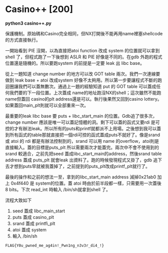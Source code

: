 # Casino++ [200]

**python3 casino++.py**

保護機制。原始碼和Casino完全相同，但NX打開後不能再用name裡塞shellcode的方式直接執行。
 

一開始看到 PIE 沒開，以為直接把atoi function 改成 system 的位置就可以拿到 shell 了，但程式跑了一下後想到 ASLR 和 PIE 好像是不同的。在gdb 外跑的程式位置還是隨機的。所以要跑system 的前提是一定要 leak 出 libc base。

從上一題知道 change number 的地方可以改 GOT table 兩次。我們一次連線要做到 leak base + atoi 改成system 好像不太夠用。所以第一步要讓程式不斷的跑迴圈讓我們可以蓋無數次。通過上一題的經驗知道 put 的 GOT table 可以蓋成任何我們要的下一段位置。上次蓋成 name的地址跑沒NX的shell；這次雖然不能跑name但蓋回 casino的plt address還是可以。執行後果然又回到casino lottery。如果蓋回main\_plt則就可以全部重來一次。

最重要的leak libc base 要 puts + libc\_start\_main 的位置。Gdb追了很多次，change number 應該是唯一可以蓋記憶體的洞。剩下可以蓋的函式又要rdi 是可控的才有辦法leak。所以所有的puts和printf就都派不上用場。之後想到我可以蓋到所有函式的table那就直接把一個rdi可控的函式蓋成puts不就好了。像是srand 或 atoi 的 rdi 都是有辦法控制到的，srand 可以用 name 的overflow，atoi則是直接輸入。蓋的目標是puts\_plt 所以需要兩次才能蓋完。兩次中不會不使用到的 srand 較適合，之前先把seed 蓋成libc\_start\_main的address，然後srand table address 蓋成 puts\_plt 就會leak 出資料了。跑的時候發現程式又掛了，gdb 追下去才想到puts早就被我蓋掉了，之前提到的puts\_plt改成printf\_plt就行了。

最後的操作和之前的想法一至，拿到的libc\_start\_main address 減掉0x21ab0 加上 0x4f440 是 system的位置。蓋 atoi 時由於前半段都一樣，只需要用一次蓋後8 bits。下次 read\_int 時輸入 /bin/sh就拿到shell 了。

流程大致如下
1. seed 蓋成 libc\_main\_start 
2. puts 蓋成 casino\_plt
3. srand 蓋成 printfi\_plt 
4. atoi 蓋成 system
5. 輸入 /bin/sh


`FLAG{Y0u_pwned_me_ag4in!_Pwn1ng_n3v3r_di4_!}`
